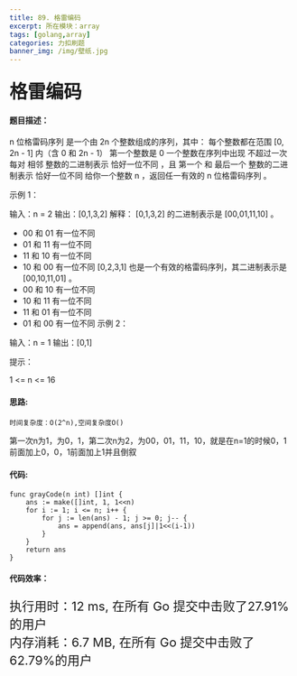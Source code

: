 ```yaml
---
title: 89. 格雷编码
excerpt: 所在模块：array
tags: [golang,array]
categories: 力扣刷题
banner_img: /img/壁纸.jpg
---
```


### <font size=6px>格雷编码</font>

#### 题目描述：

n 位格雷码序列 是一个由 2n 个整数组成的序列，其中：
每个整数都在范围 [0, 2n - 1] 内（含 0 和 2n - 1）
第一个整数是 0
一个整数在序列中出现 不超过一次
每对 相邻 整数的二进制表示 恰好一位不同 ，且
第一个 和 最后一个 整数的二进制表示 恰好一位不同
给你一个整数 n ，返回任一有效的 n 位格雷码序列 。

 

示例 1：

输入：n = 2
输出：[0,1,3,2]
解释：
[0,1,3,2] 的二进制表示是 [00,01,11,10] 。
- 00 和 01 有一位不同
- 01 和 11 有一位不同
- 11 和 10 有一位不同
- 10 和 00 有一位不同
[0,2,3,1] 也是一个有效的格雷码序列，其二进制表示是 [00,10,11,01] 。
- 00 和 10 有一位不同
- 10 和 11 有一位不同
- 11 和 01 有一位不同
- 01 和 00 有一位不同
示例 2：

输入：n = 1
输出：[0,1]


提示：

1 <= n <= 16

#### 思路:

```
时间复杂度：O(2^n),空间复杂度O()
```

第一次n为1，为0，1，第二次n为2，为00，01，11，10，就是在n=1的时候0，1前面加上0，0，1前面加上1并且倒叙

#### 代码:

```golang
func grayCode(n int) []int {
    ans := make([]int, 1, 1<<n)
    for i := 1; i <= n; i++ {
        for j := len(ans) - 1; j >= 0; j-- {
            ans = append(ans, ans[j]|1<<(i-1))
        }
    }
    return ans
}
```

#### 代码效率：

<p class="note note-primary"; style="font-size:22px">
   执行用时：12 ms, 在所有 Go 提交中击败了27.91%的用户<br>
   内存消耗：6.7 MB, 在所有 Go 提交中击败了62.79%的用户
</p>



